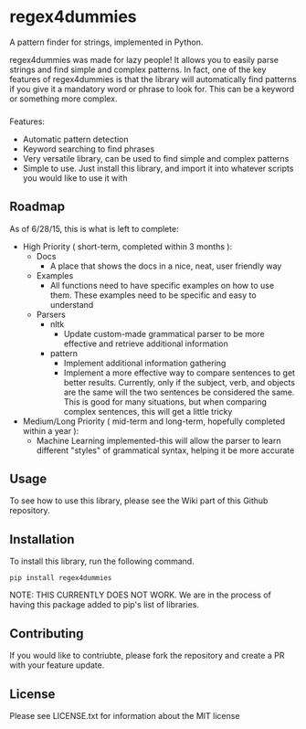 # regex4dummies
A pattern finder for strings, implemented in Python.

regex4dummies was made for lazy people! It allows you to easily parse strings and find simple and complex patterns. In fact, one of the key features of regex4dummies is that the library will automatically find patterns if you give it a mandatory word or phrase to look for. This can be a keyword or something more complex.


###

Features:
- Automatic pattern detection
- Keyword searching to find phrases
- Very versatile library, can be used to find simple and complex patterns
- Simple to use. Just install this library, and import it into whatever scripts you would like to use it with


## Roadmap

As of 6/28/15, this is what is left to complete:

- High Priority ( short-term, completed within 3 months ):
  - Docs
    - A place that shows the docs in a nice, neat, user friendly way
  - Examples
    - All functions need to have specific examples on how to use them. These examples need to be specific and easy to understand
  - Parsers
    - nltk
      - Update custom-made grammatical parser to be more effective and retrieve additional information
    - pattern
      - Implement additional information gathering
      - Implement a more effective way to compare sentences to get better results. Currently, only if the subject, verb, and objects are the same will the two sentences be considered the same. This is good for many situations, but when comparing complex sentences, this will get a little tricky
- Medium/Long Priority ( mid-term and long-term, hopefully completed within a year ):
  - Machine Learning implemented-this will allow the parser to learn different "styles" of grammatical syntax, helping it be more accurate

## Usage

To see how to use this library, please see the Wiki part of this Github repository.


## Installation

To install this library, run the following command.

```
pip install regex4dummies
```

NOTE: THIS CURRENTLY DOES NOT WORK. We are in the process of having this package added to pip's list of libraries.


## Contributing

If you would like to contriubte, please fork the repository and create a PR with your feature update.


## License

Please see LICENSE.txt for information about the MIT license
